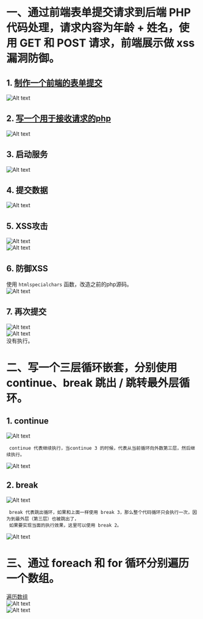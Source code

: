 # 一、通过前端表单提交请求到后端 PHP 代码处理，请求内容为年龄 + 姓名，使用 GET 和 POST 请求，前端展示做 xss 漏洞防御。
## 1. [制作一个前端的表单提交](./user.html)
![Alt text](image.png)
## 2. [写一个用于接收请求的php](./userInfo.php)
![Alt text](image-1.png)
## 3. 启动服务
![Alt text](image-2.png)
## 4. 提交数据
![Alt text](image-3.png)
## 5. XSS攻击
![Alt text](image-4.png)   
![Alt text](image-5.png)   
## 6. 防御XSS
使用 `htmlspecialchars` 函数，改造之前的php源码。   
![Alt text](image-7.png)
## 7. 再次提交
![Alt text](image-6.png)   
![Alt text](image-8.png)   
没有执行。
# 二、写一个三层循环嵌套，分别使用 continue、break 跳出 / 跳转最外层循环。
## 1. continue
![Alt text](image-9.png)   
```text
 continue 代表继续执行，当continue 3 的时候，代表从当前循环向外数第三层，然后继续执行。
```
![Alt text](image-12.png)
## 2. break
![Alt text](image-10.png)   
```text
 break 代表跳出循环，如果和上面一样使用 break 3，那么整个代码循环只会执行一次，因为到最外层（第三层）也被跳出了，
 如果要实现当面的执行效果，这里可以使用 break 2。
```
![Alt text](image-13.png)
# 三、通过 foreach 和 for 循环分别遍历一个数组。
[遍历数组](./array_test.php)   
![Alt text](image-11.png)   
![Alt text](image-14.png)